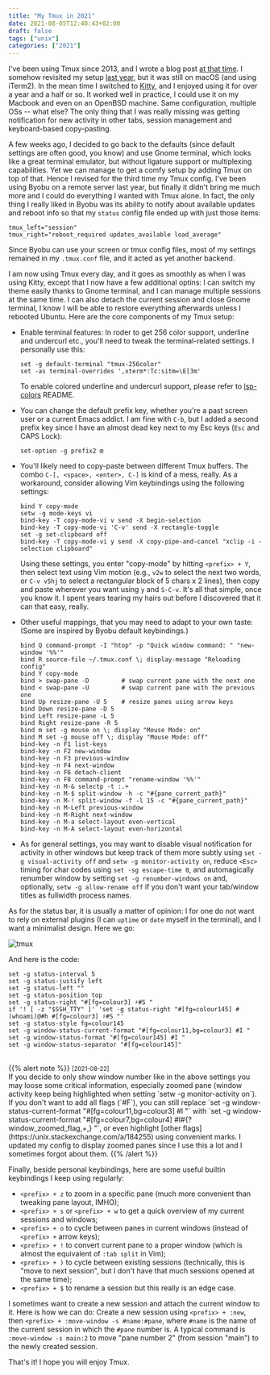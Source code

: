 ```yaml
---
title: "My Tmux in 2021"
date: 2021-08-05T12:40:43+02:00
draft: false
tags: ["unix"]
categories: ["2021"]
---
```

I've been using Tmux since 2013, and I wrote a blog post [at that time](/post/tmux-and-os-x/). I somehow revisited my setup [last year](/post/customizing-iterm2/), but it was still on macOS (and using iTerm2). In the mean time I switched to [Kitty](https://sw.kovidgoyal.net/kitty/), and I enjoyed using it for over a year and a half or so. It worked well in practice, I could use it on my Macbook and even on an OpenBSD machine. Same configuration, multiple OSs -- what else? The only thing that I was really missing was getting notification for new activity in other tabs, session management and keyboard-based copy-pasting.

A few weeks ago, I decided to go back to the defaults (since default settings are often good, you know) and use Gnome terminal, which looks like a great terminal emulator, but without ligature support or multiplexing capabilities. Yet we can manage to get a comfy setup by adding Tmux on top of that. Hence I revised for the third time my Tmux config. I've been using Byobu on a remote server last year, but finally it didn't bring me much more and I could do everything I wanted with Tmux alone. In fact, the only thing I really liked in Byobu was its ability to notify about available updates and reboot info so that my `status` config file ended up with just those items:

```shell
tmux_left="session"
tmux_right="reboot_required updates_available load_average"
```

Since Byobu can use your screen or tmux config files, most of my settings remained in my `.tmux.conf` file, and it acted as yet another backend.

I am now using Tmux every day, and it goes as smoothly as when I was using Kitty, except that I now have a few additional optins: I can switch my theme easily thanks to Gnome terminal, and I can manage multiple sessions at the same time. I can also detach the current session and close Gnome terminal, I know I will be able to restore everything afterwards unless I rebooted Ubuntu. Here are the core components of my Tmux setup:

- Enable terminal features: In roder to get 256 color support, underline and undercurl etc., you'll need to tweak the terminal-related settings. I personally use this:

  ```shell
  set -g default-terminal "tmux-256color"
  set -as terminal-overrides ',xterm*:Tc:sitm=\E[3m'
  ```

  To enable colored underline and undercurl support, please refer to [lsp-colors](https://github.com/folke/lsp-colors.nvim) README.

- You can change the default prefix key, whether you're a past screen user or a current Emacs addict. I am fine with `C-b`, but I added a second prefix key since I have an almost dead key next to my Esc keys (`Esc` and CAPS Lock):

  ```shell
  set-option -g prefix2 œ
  ```

- You'll likely need to copy-paste between different Tmux buffers. The combo `C-[, <space>, <enter>, C-]` is kind of a mess, really. As a workaround, consider allowing Vim keybindings using the following settings:

  ```shell
  bind Y copy-mode
  setw -g mode-keys vi
  bind-key -T copy-mode-vi v send -X begin-selection
  bind-key -T copy-mode-vi 'C-v' send -X rectangle-toggle
  set -g set-clipboard off
  bind-key -T copy-mode-vi y send -X copy-pipe-and-cancel "xclip -i -selection clipboard"
  ```

  Using these settings, you enter "copy-mode" by hitting `<prefix> + Y`, then select text using Vim motion (e.g., `v2w` to select the next two words, or `C-v v5hj` to select a rectangular block of 5 chars x 2 lines), then copy and paste wherever you want using `y` and `S-C-v`. It's all that simple, once you know it. I spent years tearing my hairs out before I discovered that it can that easy, really.

- Other useful mappings, that you may need to adapt to your own taste: (Some are inspired by Byobu default keybindings.)

  ```shell
  bind Q command-prompt -I "htop" -p "Quick window command: " "new-window '%%'"
  bind R source-file ~/.tmux.conf \; display-message "Reloading config"
  bind Y copy-mode
  bind > swap-pane -D         # swap current pane with the next one
  bind < swap-pane -U         # swap current pane with the previous one
  bind Up resize-pane -U 5    # resize panes using arrow keys
  bind Down resize-pane -D 5
  bind Left resize-pane -L 5
  bind Right resize-pane -R 5
  bind m set -g mouse on \; display "Mouse Mode: on"
  bind M set -g mouse off \; display "Mouse Mode: off"
  bind-key -n F1 list-keys
  bind-key -n F2 new-window
  bind-key -n F3 previous-window
  bind-key -n F4 next-window
  bind-key -n F6 detach-client
  bind-key -n F8 command-prompt "rename-window '%%'"
  bind-key -n M-& selectp -t :.+
  bind-key -n M-$ split-window -h -c "#{pane_current_path}"
  bind-key -n M-! split-window -f -l 15 -c "#{pane_current_path}"
  bind-key -n M-Left previous-window
  bind-key -n M-Right next-window
  bind-key -n M-a select-layout even-vertical
  bind-key -n M-A select-layout even-horizontal
  ```

- As for general settings, you may want to disable visual notification for activity in other windows but keep track of them more subtly using `set -g visual-activity off` and `setw -g monitor-activity on`, reduce `<Esc>` timing for char codes using `set -sg escape-time 0`, and automagically renumber window by setting `set -g renumber-windows on` and, optionally, `setw -g allow-rename off` if you don't want your tab/window titles as fullwidth process names.

As for the status bar, it is usually a matter of opinion: I for one do not want to rely on external plugins (I can `uptime` or `date` myself in the terminal), and I want a minimalist design. Here we go:

![tmux](/img/2021-08-05-21-10-17.png)

And here is the code:

```shell
set -g status-interval 5
set -g status-justify left
set -g status-left ""
set -g status-position top
set -g status-right "#[fg=colour3] ♯#S "
if '! [ -z "$SSH_TTY" ]' 'set -g status-right "#[fg=colour145] #(whoami)@#h #[fg=colour3] ♯#S "'
set -g status-style fg=colour145
set -g window-status-current-format "#[fg=colour11,bg=colour3] #I "
set -g window-status-format "#[fg=colour145] #I "
set -g window-status-separator "#[fg=colour145]"
```

<br>
{{% alert note %}}
<small>[2021-08-22]</small><br>
If you decide to only show window number like in the above settings you may loose some critical information, especially zoomed pane (window activity keep being highlighted when setting `setw -g monitor-activity on`). If you don't want to add all flags (`#F`), you can still replace `set -g window-status-current-format "#[fg=colour11,bg=colour3] #I "` with `set -g window-status-current-format "#[fg=colour7,bg=colour4] #I#{?window_zoomed_flag,+,} "`, or even highlight [other flags](https://unix.stackexchange.com/a/184255) using convenient marks. I updated my config to display zoomed panes since I use this a lot and I sometimes forgot about them.
{{% /alert %}}

Finally, beside personal keybindings, here are some useful builtin keybindings I keep using regularly:

- `<prefix> + z` to zoom in a specific pane (much more convenient than tweaking pane layout, IMHO);
- `<prefix> + s` or `<prefix> + w` to get a quick overview of my current sessions and windows;
- `<prefix> + o` to cycle between panes in current windows (instead of `<prefix> +` arrow keys);
- `<prefix> + !` to convert current pane to a proper window (which is almost the equivalent of `:tab split` in Vim);
- `<prefix> + )` to cycle between existing sessions (technically, this is "move to next session", but I don't have that much sessions opened at the same time);
- `<prefix> + $` to rename a session but this really is an edge case.

I sometimes want to create a new session and attach the current window to it. Here is how we can do: Create a new session using `<prefix> + :new`, then `<prefix> + :move-window -s #name:#pane`, where `#name` is the name of the current session in which the `#pane` number is. A typical command is `:move-window -s main:2` to move "pane number 2" (from session "main") to the newly created session.

That's it! I hope you will enjoy Tmux.
